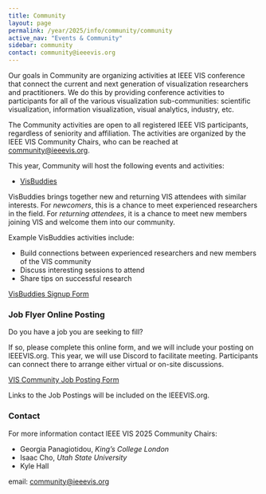 ```yaml
---
title: Community
layout: page
permalink: /year/2025/info/community/community
active_nav: "Events & Community"
sidebar: community
contact: community@ieeevis.org
---
```


Our goals in Community are organizing activities at IEEE VIS conference that connect the current and next generation of visualization researchers and practitioners.
We do this by providing conference activities to participants for all of the various visualization sub-communities: scientific visualization, information visualization, visual analytics, industry, etc. 

The Community activities are open to all registered IEEE VIS participants, regardless of seniority and affiliation.
The activities are organized by the IEEE VIS Community Chairs, who can be reached at [community@ieeevis.org](mailto:community@ieeevis.org).

This year, Community will host the following events and activities:

* [VisBuddies](/year/2025/info/community/vis-buddies)

VisBuddies brings together new and returning VIS attendees with similar interests. For *newcomers*, this is a chance to meet experienced researchers in the field. For *returning attendees*, it is a chance to meet new members joining VIS and welcome them into our community. 

Example VisBuddies activities include:
* Build connections between experienced researchers and new members of the VIS community
* Discuss interesting sessions to attend
* Share tips on successful research

[VisBuddies Signup Form](https://forms.gle/1Lr2U8tM8qtQin366)

### <a name="job-flyers"></a>Job Flyer Online Posting

Do you have a job you are seeking to fill? 

If so, please complete this online form, and we will include your posting on IEEEVIS.org. This year, we will use Discord to facilitate meeting. Participants can connect there to arrange either virtual or on-site discussions.

<!-- You can also use this form to sign up to host a “table” at the Job Fair. -->

[VIS Community Job Posting Form](https://forms.gle/g6sCRcsMkHNavktG9)

Links to the Job Postings will be included on the IEEEVIS.org.


### Contact
For more information contact IEEE VIS 2025 Community Chairs:

* Georgia Panagiotidou, *King’s College London*
* Isaac Cho, 	*Utah State University*
* Kyle Hall 

email: [community@ieeevis.org](community@ieeevis.org)
